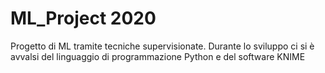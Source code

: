# ML_Project 2020

Progetto di ML tramite tecniche supervisionate. Durante lo sviluppo ci si è avvalsi del linguaggio di programmazione Python e del software KNIME
